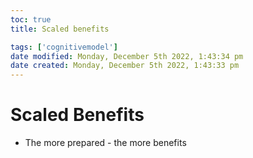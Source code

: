```yaml
---
toc: true
title: Scaled benefits

tags: ['cognitivemodel']
date modified: Monday, December 5th 2022, 1:43:34 pm
date created: Monday, December 5th 2022, 1:43:33 pm
---
```


# Scaled Benefits

- The more prepared - the more benefits



